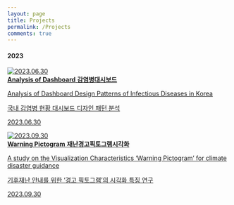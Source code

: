 ```yaml
---
layout: page
title: Projects
permalink: /Projects
comments: true
---
```



<div class="mb-30px">
    <h4>2023</h4>
    <div class="databox data_01">
        <a href="{{ site.baseurl }}/01_20230630">
            <div class="row">
                <div class="col-12 col-md-12 col-lg-3 pr-lg-0">
                    <img class="" src="{{site.baseurl}}/assets/images/Thumb/01Thumb.jpg" alt="2023.06.30" />
                </div>
                <div class="col-12 col-md-12 col-lg-9">
                    <b>Analysis of Dashboard</b>
                    <b>감염병대시보드</b>
                    <p>Analysis of Dashboard Design Patterns of Infectious Diseases in Korea</p>
                    <p>국내 감염병 현황 대시보드 디자인 패턴 분석</p>
                    <p>2023.06.30</p>
                </div>
            </div>
        </a>
    </div>
    <div class="databox data_02">
        <a href="{{ site.baseurl }}/02_20230930">
            <div class="row">
                <div class="col-12 col-md-12 col-lg-3 pr-lg-0">
                    <img class="" src="{{site.baseurl}}/assets/images/Thumb/02Thumb.jpg" alt="2023.09.30" />
                </div>
                <div class="col-12 col-md-12 col-lg-9">
                    <b>Warning Pictogram</b>
                    <b>재난경고픽토그램시각화</b>
                    <p>A study on the Visualization Characteristics ‘Warning Pictogram’ for climate disaster guidance</p>
                    <p>기후재난 안내를 위한 ‘경고 픽토그램’의 시각화 특징 연구</p>
                    <p>2023.09.30</p>
                </div>
            </div>
        </a>
    </div>
    <div class="databox data_03" style="display:none;">
        <a href="{{ site.baseurl }}/01_interactive_web">
            <div class="row">
                <div class="col-12 col-md-12 col-lg-3 pr-lg-0">
                    <img class="" src="{{site.baseurl}}/assets/images/data23-02.jpg" alt="" />
                </div>
                <div class="col-12 col-md-12 col-lg-9">
                    <b>02.Hello, dolphin?</b>
                    <p>Study Results Based on the Method of Delivery - Dolphin Story</p>
                    <p>If you want to check, please click.<br>(for mobile)</p>
                </div>
            </div>
        </a>
    </div>
</div>
